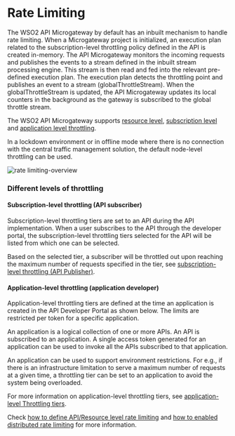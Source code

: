 # Rate Limiting

The WSO2 API Microgateway by default has an inbuilt mechanism to handle rate limiting. When a Microgateway project is initialized, an execution plan related to the subscription-level throttling policy defined in the API is created in-memory. The API Microgateway monitors the incoming requests and publishes the events to a stream defined in the inbuilt stream processing engine. This stream is then read and fed into the relevant pre-defined execution plan. The execution plan detects the throttling point and publishes an event to a stream (globalThrottleStream). When the globalThrottleStream is updated, the API Microgateway updates its local counters in the background as the gateway is subscribed to the global throttle stream.

The WSO2 API Microgateway supports [resource level]({{base_path}}/how-tos/rate-limiting/adding-throttling-policies/), [subscription level](#subscription-level-throttling-api-subscriber) and [application level throttling](#application-level-throttling-application-developer).

In a lockdown environment or in offline mode where there is no connection with the central traffic management solution, the default node-level throttling can be used.

![rate limiting-overview]({{base_path}}/assets/img/how-tos/rate-limiting-overview.jpg)

### Different levels of throttling

#### Subscription-level throttling (API subscriber)

Subscription-level throttling tiers are set to an API during the API implementation. When a user subscribes to the API through the developer portal, the subscription-level throttling tiers selected for the API will be listed from which one can be selected.

Based on the selected tier, a subscriber will be throttled out upon reaching the maximum number of requests specified in the tier, see [subscription-level throttling (API Publisher)]({{apim_path}}/learn/rate-limiting/setting-throttling-limits/#subscription-level-throttling-api-publisher).

#### Application-level throttling (application developer)

Application-level throttling tiers are defined at the time an application is created in the API Developer Portal as shown below. The limits are restricted per token for a specific application.

An application is a logical collection of one or more APIs. An API is subscribed to an application. A single access token generated for an application can be used to invoke all the APIs subscribed to that application.

An application can be used to support environment restrictions. For e.g., if there is an infrastructure limitation to serve a maximum number of requests at a given time, a throttling tier can be set to an application to avoid the system being overloaded.

For more information on application-level throttling tiers, see [application-level Throttling tiers]({{apim_path}}/learn/rate-limiting/setting-throttling-limits/#application-level-throttling-application-developer).

Check [how to define API/Resource level rate limiting]({{base_path}}/how-tos/rate-limiting/adding-throttling-policies) and [how to enabled distributed rate limiting](/how-tos/rate-limiting/distributed-throttling) for more information.

